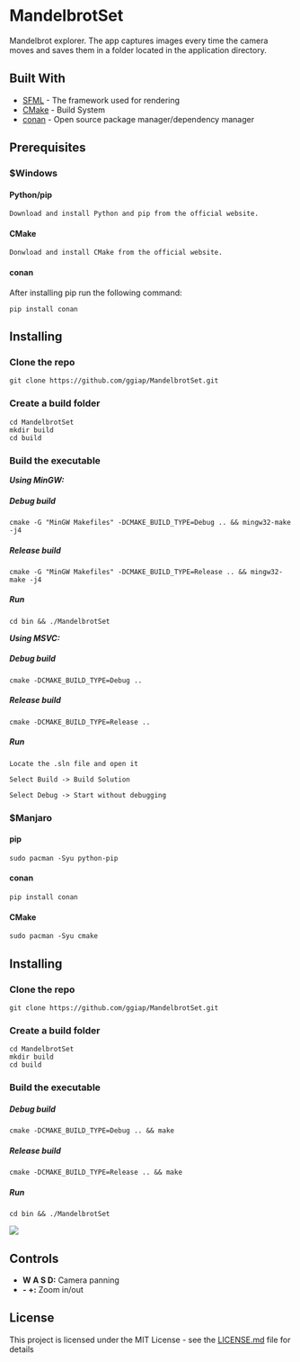 # MandelbrotSet
Mandelbrot explorer. The app captures images every time the camera moves and saves them in a folder located in the application directory.

## Built With

* [SFML](https://www.sfml-dev.org/) - The framework used for rendering
* [CMake](https://cmake.org/) - Build System
* [conan](https://conan.io/) - Open source package manager/dependency manager

## Prerequisites

### $Windows

#### Python/pip
```
Download and install Python and pip from the official website.
```

#### CMake
```
Donwload and install CMake from the official website.
```

#### conan
After installing pip run the following command:
```
pip install conan
```

## Installing

### Clone the repo
```
git clone https://github.com/ggiap/MandelbrotSet.git
```

### Create a build folder

```
cd MandelbrotSet
mkdir build
cd build
```

### Build the executable

***Using MinGW:***
##### Debug build
```
cmake -G "MinGW Makefiles" -DCMAKE_BUILD_TYPE=Debug .. && mingw32-make -j4
```

##### Release build
```
cmake -G "MinGW Makefiles" -DCMAKE_BUILD_TYPE=Release .. && mingw32-make -j4
```

##### Run
```
cd bin && ./MandelbrotSet
```


***Using MSVC:***
##### Debug build
```
cmake -DCMAKE_BUILD_TYPE=Debug ..
```

##### Release build
```
cmake -DCMAKE_BUILD_TYPE=Release ..
```

##### Run
```
Locate the .sln file and open it
```
```
Select Build -> Build Solution
```
```
Select Debug -> Start without debugging
```


### $Manjaro

#### pip
```
sudo pacman -Syu python-pip
```

#### conan
```
pip install conan
```

#### CMake
```
sudo pacman -Syu cmake
```

## Installing

### Clone the repo
```
git clone https://github.com/ggiap/MandelbrotSet.git
```

### Create a build folder

```
cd MandelbrotSet
mkdir build
cd build
```

### Build the executable

##### Debug build
```
cmake -DCMAKE_BUILD_TYPE=Debug .. && make
```

##### Release build
```
cmake -DCMAKE_BUILD_TYPE=Release .. && make
```

##### Run
```
cd bin && ./MandelbrotSet
```

![](Gif/Mandelbrot.gif)

## Controls

* **W A S D:** Camera panning
* **- +:** Zoom in/out

## License

This project is licensed under the MIT License - see the [LICENSE.md](https://github.com/ggiap/MandelbrotSet/blob/master/LICENSE) file for details

